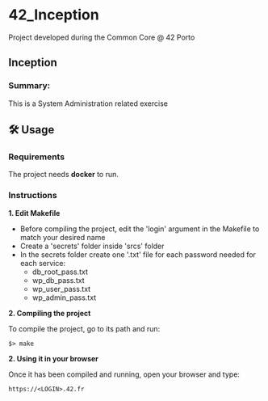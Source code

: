 # 42_Inception
Project developed during the Common Core @ 42 Porto

## Inception

### Summary:
This is a System Administration related exercise

## 🛠️ Usage

### Requirements

The project needs **docker** to run.

### Instructions

**1. Edit Makefile**

- Before compiling the project, edit the 'login' argument in the Makefile to match your desired name
- Create a 'secrets' folder inside 'srcs' folder
- In the secrets folder create one '.txt' file for each password needed for each service:
  - db_root_pass.txt
  - wp_db_pass.txt
  - wp_user_pass.txt
  - wp_admin_pass.txt

**2. Compiling the project**

To compile the project, go to its path and run:

```shell
$> make
```

**2. Using it in your browser**

Once it has been compiled and running, open your browser and type:

```
https://<LOGIN>.42.fr
